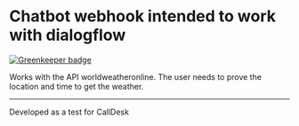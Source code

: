 # Chatbot webhook intended to work with dialogflow

[![Greenkeeper badge](https://badges.greenkeeper.io/jean9696/weatherChatbot.svg)](https://greenkeeper.io/)




Works with the API worldweatheronline.
The user needs to prove the location and time to get the weather.



---
Developed as a test for CallDesk

